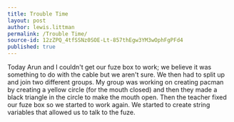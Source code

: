 ```yaml
---
title: Trouble Time
layout: post
author: lewis.littman
permalink: /Trouble Time/
source-id: 12zZPQ_4tfSSNz0SOE-Lt-857thEgw3YM3wOphFgPFd4
published: true
---
```

Today Arun and I couldn't get our fuze box to work; we believe it was something to do with the cable but we aren't sure. We then had to split up and join two different groups. My group was working on creating pacman by creating a yellow circle (for the mouth closed) and then they made a black triangle in the circle to make the mouth open. Then the teacher fixed our fuze box so we started to work again. We started to create string variables that allowed us to talk to the fuze.

